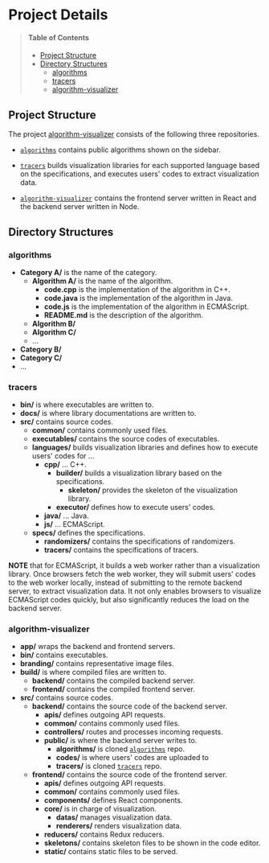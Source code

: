 # Project Details

> #### Table of Contents
> - [Project Structure](#project-structure)
> - [Directory Structures](#directory-structures)
>   - [algorithms](#algorithms)
>   - [tracers](#tracers)
>   - [algorithm-visualizer](#algorithm-visualizer)

## Project Structure

The project [algorithm-visualizer](https://github.com/algorithm-visualizer) consists of the following three repositories.

- [`algorithms`](https://github.com/algorithm-visualizer/algorithms) contains public algorithms shown on the sidebar.

- [`tracers`](https://github.com/algorithm-visualizer/tracers) builds visualization libraries for each supported language based on the specifications, and executes users' codes to extract visualization data.

- [`algorithm-visualizer`](https://github.com/algorithm-visualizer/algorithm-visualizer) contains the frontend server written in React and the backend server written in Node.

## Directory Structures

### algorithms

- **Category A/** is the name of the category.
    - **Algorithm A/** is the name of the algorithm.
        - **code.cpp** is the implementation of the algorithm in C++.
        - **code.java** is the implementation of the algorithm in Java.
        - **code.js** is the implementation of the algorithm in ECMAScript.
        - **README.md** is the description of the algorithm.
    - **Algorithm B/**
    - **Algorithm C/**
    - ...
- **Category B/**
- **Category C/**
- ...

### tracers

- **bin/** is where executables are written to.
- **docs/** is where library documentations are written to.
- **src/** contains source codes.
    - **common/** contains commonly used files.
    - **executables/** contains the source codes of executables.
    - **languages/** builds visualization libraries and defines how to execute users' codes for ...
        - **cpp/** ... C++.
            - **builder/** builds a visualization library based on the specifications.
                - **skeleton/** provides the skeleton of the visualization library.
            - **executor/** defines how to execute users' codes.
        - **java/** ... Java.
        - **js/** ... ECMAScript.
    - **specs/** defines the specifications.
        - **randomizers/** contains the specifications of randomizers.
        - **tracers/** contains the specifications of tracers.
        
**NOTE** that for ECMAScript, it builds a web worker rather than a visualization library. Once browsers fetch the web worker, they will submit users' codes to the web worker locally, instead of submitting to the remote backend server, to extract visualization data. It not only enables browsers to visualize ECMAScript codes quickly, but also significantly reduces the load on the backend server.

### algorithm-visualizer

- **app/** wraps the backend and frontend servers.
- **bin/** contains executables.
- **branding/** contains representative image files.
- **build/** is where compiled files are written to.
    - **backend/** contains the compiled backend server.
    - **frontend/** contains the compiled frontend server.
- **src/** contains source codes.
    - **backend/** contains the source code of the backend server.
        - **apis/** defines outgoing API requests.
        - **common/** contains commonly used files.
        - **controllers/** routes and processes incoming requests.
        - **public/** is where the backend server writes to.
            - **algorithms/** is cloned [`algorithms`](https://github.com/algorithm-visualizer/algorithms) repo.
            - **codes/** is where users' codes are uploaded to
            - **tracers/** is cloned [`tracers`](https://github.com/algorithm-visualizer/tracers) repo.
    - **frontend/** contains the source code of the frontend server.
        - **apis/** defines outgoing API requests.
        - **common/** contains commonly used files.
        - **components/** defines React components.
        - **core/** is in charge of visualization.
            - **datas/** manages visualization data.
            - **renderers/** renders visualization data.
        - **reducers/** contains Redux reducers.
        - **skeletons/** contains skeleton files to be shown in the code editor.
        - **static/** contains static files to be served.
